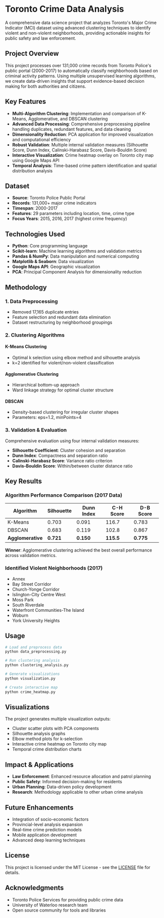 # Toronto Crime Data Analysis

A comprehensive data science project that analyzes Toronto's Major Crime Indicator (MCI) dataset using advanced clustering techniques to identify violent and non-violent neighborhoods, providing actionable insights for public safety and law enforcement.

## Project Overview

This project processes over 131,000 crime records from Toronto Police's public portal (2000-2017) to automatically classify neighborhoods based on criminal activity patterns. Using multiple unsupervised learning algorithms, we create data-driven insights that support evidence-based decision making for both authorities and citizens.

## Key Features

- **Multi-Algorithm Clustering**: Implementation and comparison of K-Means, Agglomerative, and DBSCAN clustering
- **Advanced Data Processing**: Comprehensive preprocessing pipeline handling duplicates, redundant features, and data cleaning
- **Dimensionality Reduction**: PCA application for improved visualization and computational efficiency
- **Robust Validation**: Multiple internal validation measures (Silhouette Score, Dunn Index, Calinski-Harabasz Score, Davis-Bouldin Score)
- **Interactive Visualization**: Crime heatmap overlay on Toronto city map using Google Maps API
- **Temporal Analysis**: Time-based crime pattern identification and spatial distribution analysis

## Dataset

- **Source**: Toronto Police Public Portal
- **Records**: 131,000+ major crime indicators
- **Timespan**: 2000-2017
- **Features**: 29 parameters including location, time, crime type
- **Focus Years**: 2015, 2016, 2017 (highest crime frequency)

## Technologies Used

- **Python**: Core programming language
- **Scikit-learn**: Machine learning algorithms and validation metrics
- **Pandas & NumPy**: Data manipulation and numerical computing
- **Matplotlib & Seaborn**: Data visualization
- **Google Maps API**: Geographic visualization
- **PCA**: Principal Component Analysis for dimensionality reduction

## Methodology

### 1. Data Preprocessing
- Removed 17,165 duplicate entries
- Feature selection and redundant data elimination
- Dataset restructuring by neighborhood groupings

### 2. Clustering Algorithms

#### K-Means Clustering
- Optimal k selection using elbow method and silhouette analysis
- k=2 identified for violent/non-violent classification

#### Agglomerative Clustering
- Hierarchical bottom-up approach
- Ward linkage strategy for optimal cluster structure

#### DBSCAN
- Density-based clustering for irregular cluster shapes
- Parameters: eps=1.2, minPoints=4

### 3. Validation & Evaluation
Comprehensive evaluation using four internal validation measures:
- **Silhouette Coefficient**: Cluster cohesion and separation
- **Dunn Index**: Compactness and separation ratio
- **Calinski-Harabasz Score**: Variance ratio criterion
- **Davis-Bouldin Score**: Within/between cluster distance ratio

## Key Results

### Algorithm Performance Comparison (2017 Data)
| Algorithm | Silhouette | Dunn Index | C-H Score | D-B Score |
|-----------|------------|------------|-----------|-----------|
| K-Means | 0.703 | 0.091 | 116.7 | 0.783 |
| DBSCAN | 0.683 | 0.119 | 102.8 | 0.867 |
| **Agglomerative** | **0.721** | **0.150** | **115.5** | **0.775** |

**Winner**: Agglomerative clustering achieved the best overall performance across validation metrics.

### Identified Violent Neighborhoods (2017)
- Annex
- Bay Street Corridor  
- Church-Yonge Corridor
- Islington-City Centre West
- Moss Park
- South Riverdale
- Waterfront Communities-The Island
- Woburn
- York University Heights

## Usage

```python
# Load and preprocess data
python data_preprocessing.py

# Run clustering analysis
python clustering_analysis.py

# Generate visualizations
python visualization.py

# Create interactive map
python crime_heatmap.py
```

## Visualizations

The project generates multiple visualization outputs:
- Cluster scatter plots with PCA components
- Silhouette analysis graphs
- Elbow method plots for k-selection
- Interactive crime heatmap on Toronto city map
- Temporal crime distribution charts

## Impact & Applications

- **Law Enforcement**: Enhanced resource allocation and patrol planning
- **Public Safety**: Informed decision-making for residents
- **Urban Planning**: Data-driven policy development
- **Research**: Methodology applicable to other urban crime analysis

## Future Enhancements

- Integration of socio-economic factors
- Provincial-level analysis expansion
- Real-time crime prediction models
- Mobile application development
- Advanced deep learning techniques

## License

This project is licensed under the MIT License - see the [LICENSE](LICENSE) file for details.

## Acknowledgments

- Toronto Police Services for providing public crime data
- University of Waterloo research team
- Open source community for tools and libraries
